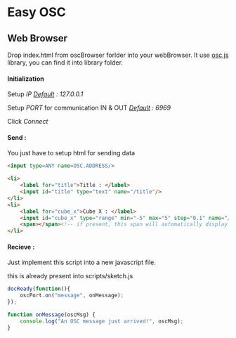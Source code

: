 # Easy OSC

## Web Browser

Drop index.html from oscBrowser forlder into your webBrowser. It use [osc.js](https://github.com/colinbdclark/osc.js) library, you can find it into library folder.

#### Initialization

Setup *IP* *<u>Default</u> : 127.0.0.1*

Setup *PORT* for communication IN & OUT *<u>Default</u> : 6969*

Click *Connect*

#### Send :

You just have to setup html for sending data 

```html
<input type=ANY name=OSC.ADDRESS/>
```

```html
<li>
    <label for="title">Title : </label>
    <input id="title" type="text" name="/title"/>
</li>
<li>
    <label for="cube_x">Cube X : </label>
    <input id="cube_x" type="range" min="-5" max="5" step="0.1" name="/cube/x"/>
    <span></span><!-- if present, this span will automatically display the value of the input -->
</li>
```

#### Recieve :

Just implement this script into a new javascript file.

this is already present into scripts/sketch.js

```javascript
docReady(function(){
    oscPort.on("message", onMessage);    
});

function onMessage(oscMsg) {
    console.log("An OSC message just arrived!", oscMsg);
}
```
